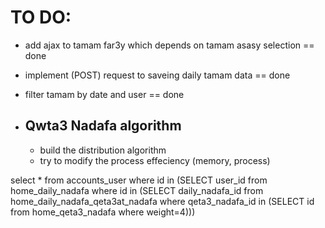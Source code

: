  # TO DO:
 - add ajax to tamam far3y which depends on tamam asasy selection == done
 - implement (POST) request to  saveing daily tamam data == done
 - filter tamam by date and user == done

 - ## Qwta3 Nadafa algorithm
    - build the distribution algorithm
    - try to modify the process effeciency (memory, process) 
 

select * from accounts_user where id in (SELECT user_id from home_daily_nadafa where id in (SELECT daily_nadafa_id from home_daily_nadafa_qeta3at_nadafa where qeta3_nadafa_id in (SELECT id from home_qeta3_nadafa where weight=4)))